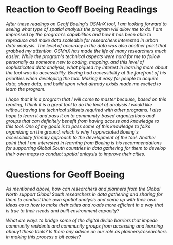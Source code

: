 # Reaction to Geoff Boeing Readings

*After these readings on Geoff Boeing's OSMnX tool, I am looking forward to seeing what type of spatial analysis the program will allow 
me to do. I am impressed by the program's capabilities and how it has been able to reproduce and make data scaleable for researchers 
interested in urban data analysis. The level of accuracy in the data was also another point that grabbed my attention. OSMnX has made the 
life of many researchers much easier. While the program's technical aspects were hard for me to follow personally as someone new to coding, 
mapping, and this level of sophisticated data analysis, what piqued my interest in learning more about the tool was its accessibility. 
Boeing had accessibility at the forefront of his priorities when developing the tool. Making it easy for people to acquire data, share
data, and build upon what already exists made me excited to learn the program.* 

*I hope that it is a program that I will come to master because, based on this reading, I think it is a great tool to do the level of 
analysis I would like without having the technical skillsets required with other programs. I also hope to learn it and pass it on to 
community-based organizations and groups that can definitely benefit from having access and knowledge to this tool. One of my goals is to 
pass some of this knowledge to folks organizing on the ground, which is why I appreciated Boeing's accessibility friendly approach to the 
development of the tool. Another point that I am interested in learning from Boeing is his recommendations for supporting Global South 
countries in data gzthering for them to develop their own maps to conduct spatial anlaysis to improve their cities.* 

# Questions for Geoff Boeing
*As mentioned above, how can researchers and planners from the Global North support Global South researchers in 
data gathering and sharing for them to conduct their own spatial analysis and come up with their own ideas as to how to make
their cities and roads more efficient in a way that is true to their needs and built environment capacity?* 

*What are ways to bridge some of the digital divide barriers that impede community residents and community groups from accessing
and learning abouyt these tools? Is there any advice on our role as planners/researchers in making this process a bit easier?*
